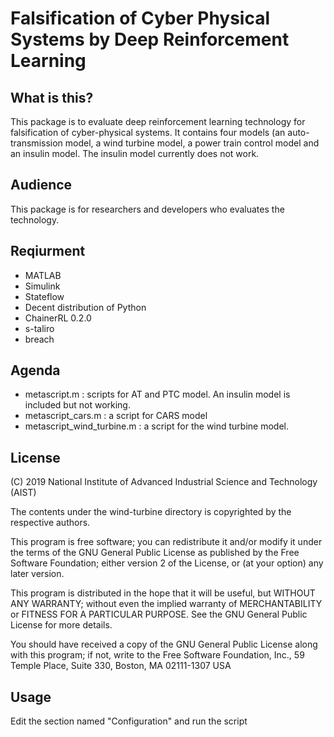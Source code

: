 # Falsification of Cyber Physical Systems by Deep Reinforcement Learning

## What is this?

This package is to evaluate deep reinforcement learning technology for falsification of cyber-physical systems. It contains four models (an auto-transmission model, a wind turbine model, a power train control model and an insulin model. The insulin model currently does not work.

## Audience

This package is for researchers and developers who evaluates the technology.

## Reqiurment

- MATLAB
- Simulink
- Stateflow
- Decent distribution of Python
- ChainerRL 0.2.0
- s-taliro
- breach


## Agenda

- metascript.m : scripts for AT and PTC model. An insulin model is included but not working.
- metascript_cars.m : a script for CARS model
- metascript_wind_turbine.m : a script for the wind turbine model.


## License
(C) 2019 National Institute of Advanced Industrial Science and Technology (AIST)

The contents under the wind-turbine directory is copyrighted by the respective authors.

This program is free software; you can redistribute it and/or modify it under the terms of the GNU General Public License as published by the Free Software Foundation; either version 2 of the License, or (at your option) any later version.                                    

This program is distributed in the hope that it will be useful, but WITHOUT ANY WARRANTY; without even the implied warranty of MERCHANTABILITY or FITNESS FOR A PARTICULAR PURPOSE.  See the GNU General Public License for more details.                           

You should have received a copy of the GNU General Public License along with this program; if not, write to the Free Software Foundation, Inc., 59 Temple Place, Suite 330, Boston, MA 02111-1307 USA


## Usage
Edit the section named "Configuration" and run the script

